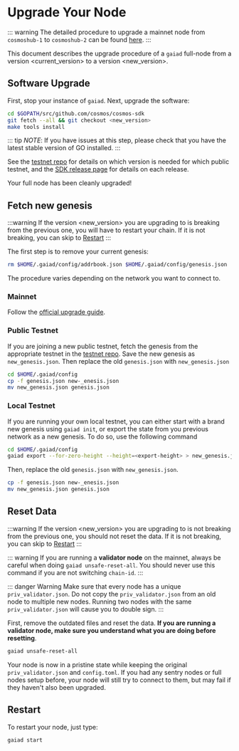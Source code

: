 # Upgrade Your Node

::: warning
The detailed procedure to upgrade a mainnet node from `cosmoshub-1` to `cosmoshub-2` can be found [here](https://gist.github.com/alexanderbez/5e87886221eb304b9e85ad4b167c99c8). 
:::

This document describes the upgrade procedure of a `gaiad` full-node from a version <current_version> to a version <new_version>.

## Software Upgrade

First, stop your instance of `gaiad`. Next, upgrade the software:

```bash
cd $GOPATH/src/github.com/cosmos/cosmos-sdk
git fetch --all && git checkout <new_version>
make tools install
```

::: tip
*NOTE*: If you have issues at this step, please check that you have the latest stable version of GO installed.
:::

See the [testnet repo](https://github.com/cosmos/testnets) for details on which version is needed for which public testnet, and the [SDK release page](https://github.com/cosmos/cosmos-sdk/releases) for details on each release.

Your full node has been cleanly upgraded!

## Fetch new genesis 

:::warning 
If the version <new_version> you are upgrading to is breaking from the previous one, you will have to restart your chain. If it is not breaking, you can skip to [Restart](#restart)
:::

The first step is to remove your current genesis:

```bash
rm $HOME/.gaiad/config/addrbook.json $HOME/.gaiad/config/genesis.json
```

The procedure varies depending on the network you want to connect to. 

### Mainnet

Follow the [official upgrade guide](https://gist.github.com/alexanderbez/5e87886221eb304b9e85ad4b167c99c8). 

### Public Testnet

If you are joining a new public testnet, fetch the genesis from the appropriate testnet in the [testnet repo](https://github.com/cosmos/testnets). Save the new genesis as `new_genesis.json`. Then replace the old `genesis.json` with `new_genesis.json`

```bash
cd $HOME/.gaiad/config
cp -f genesis.json new-_enesis.json
mv new_genesis.json genesis.json
```

### Local Testnet

If you are running your own local testnet, you can either start with a brand new genesis using `gaiad init`, or export the state from you previous network as a new genesis. To do so, use the following command

```bash
cd $HOME/.gaiad/config
gaiad export --for-zero-height --height=<export-height> > new_genesis.json
```

Then, replace the old `genesis.json` with `new_genesis.json`.

```bash
cp -f genesis.json new-_enesis.json
mv new_genesis.json genesis.json
```

## Reset Data

:::warning 
If the version <new_version> you are upgrading to is not breaking from the previous one, you should not reset the data. If it is not breaking, you can skip to [Restart](#restart)
:::

::: warning 
If you are running a **validator node** on the mainnet, always be careful when doing `gaiad unsafe-reset-all`. You should never use this command if you are not switching `chain-id`.
:::

::: danger Warning
Make sure that every node has a unique `priv_validator.json`. Do not copy the `priv_validator.json` from an old node to multiple new nodes. Running two nodes with the same `priv_validator.json` will cause you to double sign.
:::

First, remove the outdated files and reset the data. **If you are running a validator node, make sure you understand what you are doing before resetting**. 

```bash
gaiad unsafe-reset-all
```

Your node is now in a pristine state while keeping the original `priv_validator.json` and `config.toml`. If you had any sentry nodes or full nodes setup before, your node will still try to connect to them, but may fail if they haven't also been upgraded.

## Restart

To restart your node, just type:

```bash
gaiad start
```
